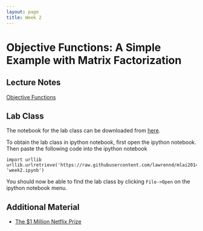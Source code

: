 ```yaml
---
layout: page
title: Week 2
---
```


Objective Functions: A Simple Example with Matrix Factorization
===============================================================

Lecture Notes
-------------

[Objective Functions](./assets/w2_objective.pdf)

Lab Class
---------

The notebook for the lab class can be downloaded from
[here](http://nbviewer.ipython.org/github/lawrennd/mlai2014/blob/master/week2.ipynb).

To obtain the lab class in ipython notebook, first open the ipython
notebook. Then paste the following code into the ipython notebook

    import urllib
    urllib.urlretrieve('https://raw.githubusercontent.com/lawrennd/mlai2014/master/week2.ipynb', 'week2.ipynb')

You should now be able to find the lab class by clicking `File->Open` on
the ipython notebook menu.

Additional Material
-------------------

-   [The \$1 Million Netflix Prize](http://www.netflixprize.com/)

